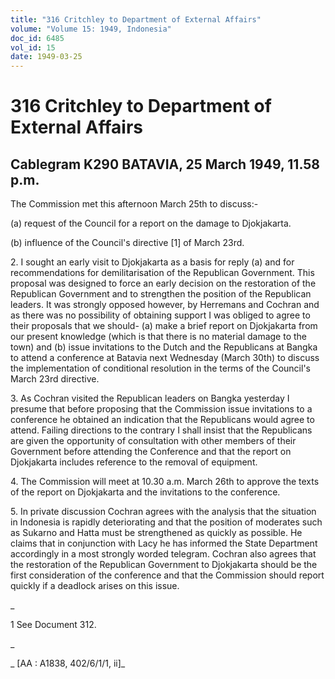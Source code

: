 ```yaml
---
title: "316 Critchley to Department of External Affairs"
volume: "Volume 15: 1949, Indonesia"
doc_id: 6485
vol_id: 15
date: 1949-03-25
---
```


# 316 Critchley to Department of External Affairs

## Cablegram K290 BATAVIA, 25 March 1949, 11.58 p.m.

The Commission met this afternoon March 25th to discuss:-

(a) request of the Council for a report on the damage to Djokjakarta.

(b) influence of the Council's directive [1] of March 23rd.

2\. I sought an early visit to Djokjakarta as a basis for reply (a) and for recommendations for demilitarisation of the Republican Government. This proposal was designed to force an early decision on the restoration of the Republican Government and to strengthen the position of the Republican leaders. It was strongly opposed however, by Herremans and Cochran and as there was no possibility of obtaining support I was obliged to agree to their proposals that we should- (a) make a brief report on Djokjakarta from our present knowledge (which is that there is no material damage to the town) and (b) issue invitations to the Dutch and the Republicans at Bangka to attend a conference at Batavia next Wednesday (March 30th) to discuss the implementation of conditional resolution in the terms of the Council's March 23rd directive.

3\. As Cochran visited the Republican leaders on Bangka yesterday I presume that before proposing that the Commission issue invitations to a conference he obtained an indication that the Republicans would agree to attend. Failing directions to the contrary I shall insist that the Republicans are given the opportunity of consultation with other members of their Government before attending the Conference and that the report on Djokjakarta includes reference to the removal of equipment.

4\. The Commission will meet at 10.30 a.m. March 26th to approve the texts of the report on Djokjakarta and the invitations to the conference.

5\. In private discussion Cochran agrees with the analysis that the situation in Indonesia is rapidly deteriorating and that the position of moderates such as Sukarno and Hatta must be strengthened as quickly as possible. He claims that in conjunction with Lacy he has informed the State Department accordingly in a most strongly worded telegram. Cochran also agrees that the restoration of the Republican Government to Djokjakarta should be the first consideration of the conference and that the Commission should report quickly if a deadlock arises on this issue.

_

1 See Document 312.

_

_ [AA : A1838, 402/6/1/1, ii]_

